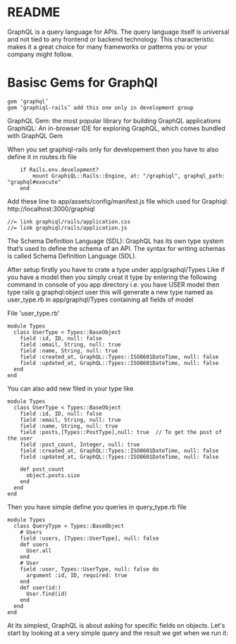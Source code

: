 # README
GraphQL is a query language for APIs. The query language itself is universal and not tied to any frontend or backend technology. This characteristic makes it a great choice for many frameworks or patterns you or your company might follow.


# Basisc Gems for GraphQl

    gem ‘graphql’
    gem ‘graphiql-rails’ add this one only in development group

GraphQL Gem: the most popular library for building GraphQL applications
GraphiQL: An in-browser IDE for exploring GraphQL, which comes bundled with GraphQL Gem

When you set graphiql-rails only for developement then you have to also define it in routes.rb file

        if Rails.env.development?
            mount GraphiQL::Rails::Engine, at: "/graphiql", graphql_path: "graphql#execute"
        end


Add these line to app/assets/config/manifest.js file which used for Graphiql: http://localhost:3000/graphiql 

    //= link graphiql/rails/application.css
    //= link graphiql/rails/application.js



The Schema Definition Language (SDL):
GraphQL has its own type system that’s used to define the schema of an API. The syntax for writing schemas is called Schema Definition Language (SDL).


After setup firstly you have to crate a type under app/graphql/Types
Like if you have a model then you simply creat it type by entering the following command in console of you app directory
i.e. you have USER model then type 
    rails g graphql:object user
this will generate a new type named as user_type.rb in app/graphql/Types containing all fields of model 

File 'user_type.rb'

    module Types
      class UserType < Types::BaseObject
        field :id, ID, null: false
        field :email, String, null: true
        field :name, String, null: true
        field :created_at, GraphQL::Types::ISO8601DateTime, null: false
        field :updated_at, GraphQL::Types::ISO8601DateTime, null: false
      end
    end

You can also add new filed in your type like 

    module Types
      class UserType < Types::BaseObject
        field :id, ID, null: false
        field :email, String, null: true
        field :name, String, null: true
        field :posts,[Types::PostType],null: true  // To get the post of the user
        field :post_count, Integer, null: true
        field :created_at, GraphQL::Types::ISO8601DateTime, null: false
        field :updated_at, GraphQL::Types::ISO8601DateTime, null: false

        def post_count
          object.posts.size
        end
      end
    end

Then you have simple define you queries in query_type.rb file 

    module Types
      class QueryType < Types::BaseObject
        # Users
        field :users, [Types::UserType], null: false
        def users
          User.all
        end
        # User
        field :user, Types::UserType, null: false do
          argument :id, ID, required: true
        end
        def user(id:)
          User.find(id)
        end
      end
    end

At its simplest, GraphQL is about asking for specific fields on objects. Let's start by looking at a very simple query and the result we get when we run it:






